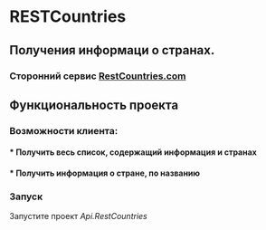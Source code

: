 # RESTCountries 
## Получения информаци о странах.
### Сторонний сервис [RestCountries.com](https://restcountries.com/)

## Функциональность проекта
### Возможности клиента:
#### * Получить весь список, содержащий информация и странах 
#### * Получить информация о стране, по названию

### Запуск
Запустите проект _Api.RestCountries_






